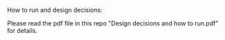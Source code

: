 How to run and design decisions:

Please read the pdf file in this repo "Design decisions and how to run.pdf" for details.
